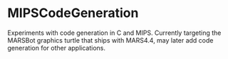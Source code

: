 MIPSCodeGeneration
==================

Experiments with code generation in C and MIPS. Currently targeting the MARSBot graphics turtle that ships with MARS4.4, may later add code generation for other applications.
